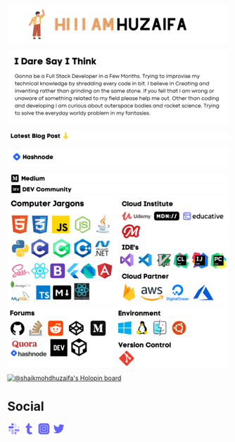 ![](https://github.com/Shaik-mohd-huzaifa/Shaik-mohd-huzaifa/blob/5c5cd863b6e5c8eca53a2bfc5bc2da2192caf860/HI%20!!%20I%20AM%20SHAIK.png)

![](https://github.com/Shaik-mohd-huzaifa/Shaik-mohd-huzaifa/blob/5d5af94390b26bbcd9619a406d58fb91f41f7715/I%20Dare%20Say%20I%20Think.png)

![](https://github.com/Shaik-mohd-huzaifa/Shaik-mohd-huzaifa/blob/14a566562d8886bb848dff6bacc052f81fc89ca8/Latest%20Blog%20Post.png)


![](https://github.com/Shaik-mohd-huzaifa/Shaik-mohd-huzaifa/blob/9c6d70d7821c33dd51977cefeac92f2525c7be56/On%20Hasnode.png)

<!-- HASHNODE BLOGS-->
<img src="https://github.com/Shaik-mohd-huzaifa/Shaik-mohd-huzaifa/blob/b1b118932b06bd72a406cadaa377110b8edab35f/On%20Medium.png">

<!-- MEDIUM BLOGS-->
<img src="https://github.com/Shaik-mohd-huzaifa/Shaik-mohd-huzaifa/blob/b1b118932b06bd72a406cadaa377110b8edab35f/On%20DEV%20community.png">

<!-- DEV COMMUNITY BLOGS-->
<img src="https://github.com/Shaik-mohd-huzaifa/Shaik-mohd-huzaifa/blob/ebc35e56732553d9dc1e4adb6f22f8642f17b87b/Modified%20Github%20pro.png">

<img src="https://github.com/Shaik-mohd-huzaifa/Shaik-mohd-huzaifa/blob/22dc1c8cfdcc614405bca6b1f3d49f4d58023bd9/Untitled%20design.png">

[![@shaikmohdhuzaifa's Holopin board](https://holopin.me/shaikmohdhuzaifa)](https://holopin.io/@shaikmohdhuzaifa)



# Social
<a href=""><img style="width: 30px" src="https://github.com/Shaik-mohd-huzaifa/Shaik-mohd-huzaifa/blob/b828cc1717dca8a70b46c3682b5efe2e6ba5b666/slack-48x48-1597558.png" alt="stalk"></a>
<a href=""><img style="width: 30px" src="https://github.com/Shaik-mohd-huzaifa/Shaik-mohd-huzaifa/blob/b828cc1717dca8a70b46c3682b5efe2e6ba5b666/tumblr-48x48-1597567.png" alt="stalk"></a>
<a href=""><img style="width: 30px" src="https://github.com/Shaik-mohd-huzaifa/Shaik-mohd-huzaifa/blob/b828cc1717dca8a70b46c3682b5efe2e6ba5b666/instagram-48x48-1597574.png" alt="stalk"></a>
<a href=""><img style="width: 30px" src="https://github.com/Shaik-mohd-huzaifa/Shaik-mohd-huzaifa/blob/b828cc1717dca8a70b46c3682b5efe2e6ba5b666/twitter-48x48-1597565.png" alt="stalk"></a>


<!---
Shaik-mohd-huzaifa/Shaik-mohd-huzaifa is a ✨ special ✨ repository because its `README.md` (this file) appears on your GitHub profile.
You can click the Preview link to take a look at your changes.
--->
